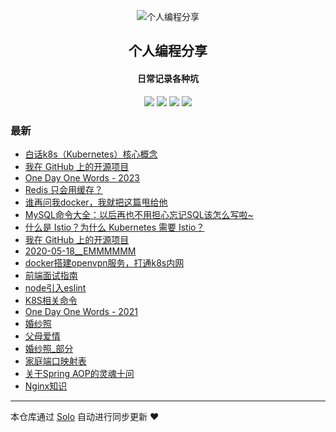 <p align="center"><img alt="个人编程分享" src="https://b3log.org/images/brand/solo-128.png"></p><h2 align="center">
个人编程分享
</h2>

<h4 align="center">日常记录各种坑</h4>
<p align="center"><a title="个人编程分享" target="_blank" href="https://github.com/liangzhaoliang95/solo-blog"><img src="https://img.shields.io/github/last-commit/liangzhaoliang95/solo-blog.svg?style=flat-square&color=FF9900"></a>
<a title="GitHub repo size in bytes" target="_blank" href="https://github.com/liangzhaoliang95/solo-blog"><img src="https://img.shields.io/github/repo-size/liangzhaoliang95/solo-blog.svg?style=flat-square"></a>
<a title="Solo Version" target="_blank" href="https://github.com/88250/solo/releases"><img src="https://img.shields.io/badge/solo-4.4.0-f1e05a.svg?style=flat-square&color=blueviolet"></a>
<a title="Hits" target="_blank" href="https://github.com/88250/hits"><img src="https://hits.b3log.org/liangzhaoliang95/solo-blog.svg"></a></p>

### 最新

* [白话k8s（Kubernetes）核心概念](https://localhost/articles/2023/06/02/1685694966675.html)
* [我在 GitHub 上的开源项目](https://localhost/my-github-repos)
* [One Day One Words - 2023](https://localhost/articles/2023/04/10/1681128162515.html)
* [Redis 只会用缓存？](https://localhost/articles/2023/01/12/1673500626095.html)
* [谁再问我docker，我就把这篇甩给他](https://localhost/articles/2023/01/03/1672726614049.html)
* [MySQL命令大全：以后再也不用担心忘记SQL该怎么写啦~](https://localhost/articles/2022/12/19/1671410962873.html)
* [什么是 Istio？为什么 Kubernetes 需要 Istio？](https://localhost/articles/2022/06/13/1655092892483.html)
* [我在 GitHub 上的开源项目](https://localhost/github)
* [2020-05-18__EMMMMMM](https://localhost/articles/2022/06/10/1654857463774.html)
* [docker搭建openvpn服务，打通k8s内网](https://localhost/articles/2021/12/07/1638857872489.html)
* [前端面试指南](https://localhost/articles/2020/08/28/1598607282631.html)
* [node引入eslint](https://localhost/articles/2021/06/28/1624866258147.html)
* [K8S相关命令](https://localhost/articles/2021/06/28/1624866121392.html)
* [One Day One Words - 2021](https://localhost/articles/2021/06/25/1624604005727.html)
* [婚纱照](https://localhost/articles/2021/01/19/1611049908855.html)
* [父母爱情](https://localhost/articles/2020/12/25/1608888836182.html)
* [婚纱照_部分](https://localhost/articles/2020/12/25/1608880891587.html)
* [家庭端口映射表](https://localhost/articles/2020/12/01/1606813159401.html)
* [关于Spring AOP的灵魂十问](https://localhost/articles/2020/09/09/1599613727655.html)
* [Nginx知识](https://localhost/articles/2020/08/24/1598231403151.html)



---

本仓库通过 [Solo](https://github.com/88250/solo) 自动进行同步更新 ❤️ 
